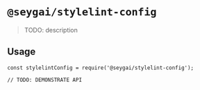 # `@seygai/stylelint-config`

> TODO: description

## Usage

```
const stylelintConfig = require('@seygai/stylelint-config');

// TODO: DEMONSTRATE API
```
